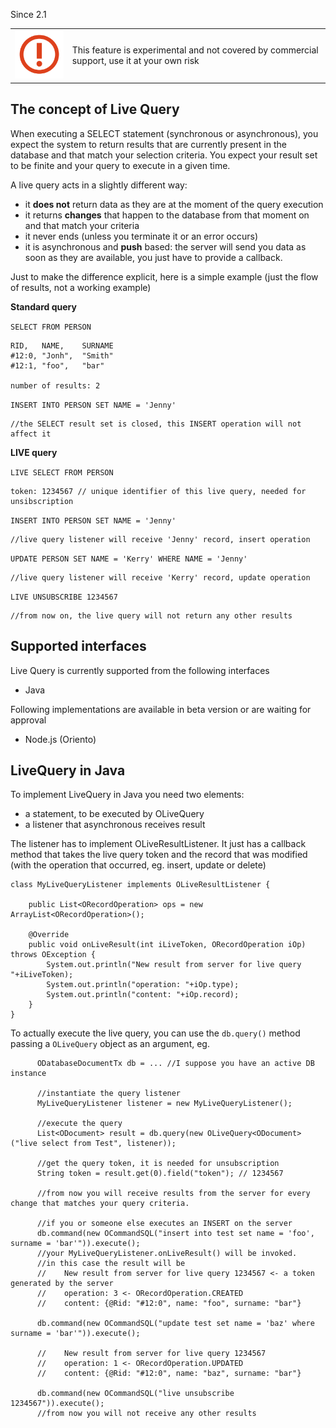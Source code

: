 Since 2.1

| | |
|----|-----|
|![](images/warning.png)|This feature is experimental and not covered by commercial support, use it at your own risk|


## The concept of Live Query

When executing a SELECT statement (synchronous or asynchronous), you expect the system to return results that are currently present in the database and that match your selection criteria. You expect your result set to be finite and your query to execute in a given time.

A live query acts in a slightly different way:
* it **does not** return data as they are at the moment of the query execution
* it returns **changes** that happen to the database from that moment on and that match your criteria
* it never ends (unless you terminate it or an error occurs)
* it is asynchronous and **push** based: the server will send you data as soon as they are available, you just have to provide a callback.

Just to make the difference explicit, here is a simple example (just the flow of results, not a working example)

**Standard query**

`SELECT FROM PERSON`
```
RID,   NAME,    SURNAME
#12:0, "Jonh",  "Smith"
#12:1, "foo",   "bar"

number of results: 2
```

`INSERT INTO PERSON SET NAME = 'Jenny'`
```
//the SELECT result set is closed, this INSERT operation will not affect it
```


**LIVE query**

`LIVE SELECT FROM PERSON`
```
token: 1234567 // unique identifier of this live query, needed for unsibscription
```
`INSERT INTO PERSON SET NAME = 'Jenny'`
```
//live query listener will receive 'Jenny' record, insert operation
```
`UPDATE PERSON SET NAME = 'Kerry' WHERE NAME = 'Jenny'` 
```
//live query listener will receive 'Kerry' record, update operation
```
`LIVE UNSUBSCRIBE 1234567`
```
//from now on, the live query will not return any other results
```


## Supported interfaces

Live Query is currently supported from the following interfaces
* Java

Following implementations are available in beta version or are waiting for approval
* Node.js (Oriento)

## LiveQuery in Java

To implement LiveQuery in Java you need two elements:
* a statement, to be executed by OLiveQuery
* a listener that asynchronous receives result 

The listener has to implement OLiveResultListener. It just has a callback method that takes the live query token and the record that was modified (with the operation that occurred, eg. insert, update or delete)

```
class MyLiveQueryListener implements OLiveResultListener {

    public List<ORecordOperation> ops = new ArrayList<ORecordOperation>();

    @Override
    public void onLiveResult(int iLiveToken, ORecordOperation iOp) throws OException {
        System.out.println("New result from server for live query "+iLiveToken);
        System.out.println("operation: "+iOp.type);
        System.out.println("content: "+iOp.record);
    }
}
```

To actually execute the live query, you can use the `db.query()` method passing a `OLiveQuery` object as an argument, eg.

```
      ODatabaseDocumentTx db = ... //I suppose you have an active DB instance

      //instantiate the query listener
      MyLiveQueryListener listener = new MyLiveQueryListener();

      //execute the query
      List<ODocument> result = db.query(new OLiveQuery<ODocument>("live select from Test", listener));

      //get the query token, it is needed for unsubscription
      String token = result.get(0).field("token"); // 1234567

      //from now you will receive results from the server for every change that matches your query criteria.

      //if you or someone else executes an INSERT on the server
      db.command(new OCommandSQL("insert into test set name = 'foo', surname = 'bar'")).execute();
      //your MyLiveQueryListener.onLiveResult() will be invoked.
      //in this case the result will be
      //    New result from server for live query 1234567 <- a token generated by the server
      //    operation: 3 <- ORecordOperation.CREATED
      //    content: {@Rid: "#12:0", name: "foo", surname: "bar"}      

      db.command(new OCommandSQL("update test set name = 'baz' where surname = 'bar'")).execute();

      //    New result from server for live query 1234567 
      //    operation: 1 <- ORecordOperation.UPDATED
      //    content: {@Rid: "#12:0", name: "baz", surname: "bar"}      

      db.command(new OCommandSQL("live unsubscribe 1234567")).execute();
      //from now you will not receive any other results

```


